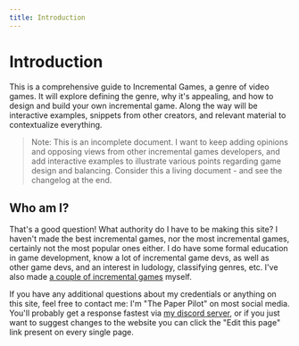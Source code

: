 ```yaml
---
title: Introduction
---
```

# Introduction

This is a comprehensive guide to Incremental Games, a genre of video games. It will explore defining the genre, why it's appealing, and how to design and build your own incremental game. Along the way will be interactive examples, snippets from other creators, and relevant material to contextualize everything.

> Note: This is an incomplete document. I want to keep adding opinions and opposing views from other incremental games developers, and add interactive examples to illustrate various points regarding game design and balancing. Consider this a living document - and see the changelog at the end.

## Who am I?

That's a good question! What authority do I have to be making this site? I haven't made the best incremental games, nor the most incremental games, certainly not the most popular ones either. I do have some formal education in game development, know a lot of incremental game devs, as well as other game devs, and an interest in ludology, classifying genres, etc. I've also made [a couple of incremental games](https://www.thepaperpilot.org) myself.

If you have any additional questions about my credentials or anything on this site, feel free to contact me: I'm "The Paper Pilot" on most social media. You'll probably get a response fastest via [my discord server](https://discord.gg/F3xveHV), or if you just want to suggest changes to the website you can click the "Edit this page" link present on every single page.
